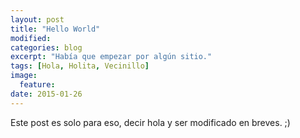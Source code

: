 ```yaml
---
layout: post
title: "Hello World"
modified:
categories: blog
excerpt: "Había que empezar por algún sitio."
tags: [Hola, Holita, Vecinillo]
image:
  feature:
date: 2015-01-26
---
```


Este post es solo para eso, decir hola y ser modificado en breves. ;)
